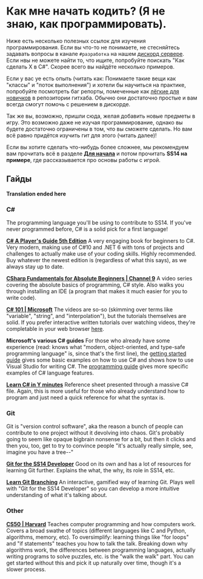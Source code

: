 # Как мне начать кодить? (Я не знаю, как программировать).
Ниже есть несколько полезных ссылок для изучения программирования. Если вы что-то не понимаете, не стесняйтесь задавать вопросы в канале `#разработка` на нашем [дискорд сервере](https://discord.gg/ss14). Если нвы не можете найти то, что ищите, попробуйте поискать "Как сделать X в C#". Скорее всего вы найдёте несколько примеров.

Если у вас уе есть опыть (читать как: Понимаете такие вещи как "классы" и "поток выполнения") и хотели бы научиться на практике, попробуйте посмотреть баг репорты, помеченные как [лёгкие для новичков](https://github.com/space-wizards/space-station-14/labels/Beginner%20Friendly) в репозитории гитхаба. Обычно они достаточно простые и вам всегда смогут помочь с решением в дискорде.

Так же вы, возможно, пришли сюда, желая добавить новые предметы в игру. Это возможно даже не изучая программирование, однако вы будете достаточно ограничены в том, что вы сможете сделать. Но вам всё равно придётся изучить гит для этого (читать далее)!

Если вы хотите сделать что-нибудь более сложнее, мы рекомендуем вам прочитать всё в разделе [**Для начала**](./setting-up-a-development-environment.md) и потом прочитать **SS14 на примере**, где рассказывается про основы работы с игрой.

## Гайды

**Translation ended here**

### C#
The programming language you'll be using to contribute to SS14. If you've never programmed before, C# is a solid pick for a first language!

**[C# A Player's Guide 5th Edition](https://www.amazon.com/dp/0985580151)**
A very engaging book for beginners to C#. Very modern, making use of C#10 and .NET 6 with tons of projects and challenges to actually make use of your coding skills. Highly recommended. Buy whatever the newest edition is (regardless of what this says), as we always stay up to date.

**[CSharp Fundamentals for Absolute Beginners | Channel 9](https://channel9.msdn.com/Series/CSharp-Fundamentals-for-Absolute-Beginners)**
A video series covering the absolute basics of programming, C# style. Also walks you through installing an IDE (a program that makes it much easier for you to write code).

**[C# 101 | Microsoft](https://docs.microsoft.com/en-us/dotnet/csharp/tour-of-csharp/tutorials/)**
The videos are so-so (skimming over terms like "variable", "string", and "interpolation"), but the tutorials themselves are solid. If you prefer interactive written tutorials over watching videos, they're completable in your web browser [here](https://docs.microsoft.com/en-us/dotnet/csharp/tour-of-csharp/tutorials/hello-world).

**Microsoft's various C# guides**
For those who already have some experience (read: knows what "modern, object-oriented, and type-safe programming language" is, since that's the first line), the [getting started guide](https://docs.microsoft.com/en-us/dotnet/csharp/getting-started/) gives some basic examples on how to use C# and shows how to use Visual Studio for writing C#. The [programming guide](https://docs.microsoft.com/en-us/dotnet/csharp/programming-guide/) gives more specific examples of C# language features.

**[Learn C# in Y minutes](https://learnxinyminutes.com/docs/csharp/)**
Reference sheet presented through a massive C# file. Again, this is more useful for those who already understand how to program and just need a quick reference for what the syntax is. 

### Git
Git is "version control software", aka the reason a bunch of people can contribute to one project without it devolving into chaos. Git's probably going to seem like opaque bigbrain nonsense for a bit, but then it clicks and then you, too, get to try to convince people "it's actually really simple, see, imagine you have a tree--"

**[Git for the SS14 Developer](./git-for-the-ss14-developer.md)**
Good on its own and has a lot of resources for learning Git further. Explains the what, the why, its role in SS14, etc.

**[Learn Git Branching](https://learngitbranching.js.org/)**
An interactive, gamified way of learning Git. Plays well with "Git for the SS14 Developer" so you can develop a more intuitive understanding of what it's talking about.

### Other

**[CS50 | Harvard](https://cs50.harvard.edu/college/2021/spring/weeks/6/)**
Teaches computer programming and how computers work. Covers a broad swathe of topics (different languages like C and Python, algorithms, memory, etc). To oversimplify: learning things like "for loops" and "if statements" teaches you how to talk the talk. Breaking down why algorithms work, the differences between programming languages, actually writing programs to solve puzzles, etc. is the "walk the walk" part. You can get started without this and pick it up naturally over time, though it's a slower process.
